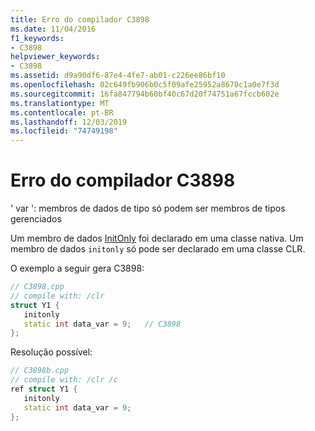 ```yaml
---
title: Erro do compilador C3898
ms.date: 11/04/2016
f1_keywords:
- C3898
helpviewer_keywords:
- C3898
ms.assetid: d9a90df6-87e4-4fe7-ab01-c226ee86bf10
ms.openlocfilehash: 02c649fb906b0c5f09afe25952a8670c1a0e7f3d
ms.sourcegitcommit: 16fa847794b60bf40c67d20f74751a67fccb602e
ms.translationtype: MT
ms.contentlocale: pt-BR
ms.lasthandoff: 12/03/2019
ms.locfileid: "74749198"
---
```

# <a name="compiler-error-c3898"></a>Erro do compilador C3898

' var ': membros de dados de tipo só podem ser membros de tipos gerenciados

Um membro de dados [InitOnly](../../dotnet/initonly-cpp-cli.md) foi declarado em uma classe nativa.  Um membro de dados `initonly` só pode ser declarado em uma classe CLR.

O exemplo a seguir gera C3898:

```cpp
// C3898.cpp
// compile with: /clr
struct Y1 {
   initonly
   static int data_var = 9;   // C3898
};
```

Resolução possível:

```cpp
// C3898b.cpp
// compile with: /clr /c
ref struct Y1 {
   initonly
   static int data_var = 9;
};
```

